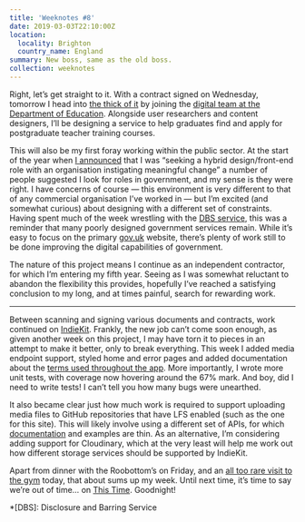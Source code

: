 ```yaml
---
title: 'Weeknotes #8'
date: 2019-03-03T22:10:00Z
location:
  locality: Brighton
  country_name: England
summary: New boss, same as the old boss.
collection: weeknotes
---
```

Right, let’s get straight to it. With a contract signed on Wednesday, tomorrow I head into [the thick of it][1] by joining the [digital team at the Department of Education][2]. Alongside user researchers and content designers, I’ll be designing a service to help graduates find and apply for postgraduate teacher training courses.

This will also be my first foray working within the public sector. At the start of the year when [I announced][3] that I was “seeking a hybrid design/front-end role with an organisation instigating meaningful change” a number of people suggested I look for roles in government, and my sense is they were right. I have concerns of course — this environment is very different to that of any commercial organisation I’ve worked in — but I’m excited (and somewhat curious) about designing with a different set of constraints. Having spent much of the week wrestling with the [DBS service][4], this was a reminder that many poorly designed government services remain. While it’s easy to focus on the primary [gov.uk][5] website, there’s plenty of work still to be done improving the digital capabilities of government.

The nature of this project means I continue as an independent contractor, for which I’m entering my fifth year. Seeing as I was somewhat reluctant to abandon the flexibility this provides, hopefully I’ve reached a satisfying conclusion to my long, and at times painful, search for rewarding work.

* * *

Between scanning and signing various documents and contracts, work continued on [IndieKit][6]. Frankly, the new job can’t come soon enough, as given another week on this project, I may have torn it to pieces in an attempt to make it better, only to break everything. This week I added media endpoint support, styled home and error pages and added documentation about the [terms used throughout the app][7]. More importantly, I wrote more unit tests, with coverage now hovering around the 67% mark. And boy, did I need to write tests! I can’t tell you how many bugs were unearthed.

It also became clear just how much work is required to support uploading media files to GitHub repositories that have LFS enabled (such as the one for this site). This will likely involve using a different set of APIs, for which [documentation][8] and examples are thin. As an alternative, I’m considering adding support for Cloudinary, which at the very least will help me work out how different storage services should be supported by IndieKit.

Apart from dinner with the Roobottom’s on Friday, and an [all too rare visit to the gym][9] today, that about sums up my week. Until next time, it’s time to say we’re out of time… on [This Time][10]. Goodnight!

[1]: https://www.youtube.com/watch?v=ulzrVVzuh1U
[2]: https://dfedigital.blog.gov.uk
[3]: /notes/1546434352
[4]: https://www.gov.uk/government/organisations/disclosure-and-barring-service
[5]: https://gov.uk
[6]: https://github.com/paulrobertlloyd/indiekit
[7]: https://paulrobertlloyd.github.io/indiekit/glossary
[8]: https://github.com/git-lfs/git-lfs/tree/master/docs/api
[9]: /notes/1551627870
[10]: /notes/1551191229

*[DBS]: Disclosure and Barring Service

